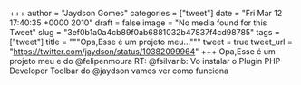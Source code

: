 
+++
author = "Jaydson Gomes"
categories = ["tweet"]
date = "Fri Mar 12 17:40:35 +0000 2010"
draft = false
image = "No media found for this Tweet"
slug = "3ef0b1a0a4cb89f0ab6881032b47837f4cd98785"
tags = ["tweet"]
title = """Opa,Esse é um projeto meu..."""
tweet = true
tweet_url = "https://twitter.com/jaydson/status/10382099964"
+++
Opa,Esse é um projeto meu e do @felipenmoura RT: @fsilvarib: Vo instalar o Plugin PHP Developer Toolbar do @jaydson vamos ver como funciona
